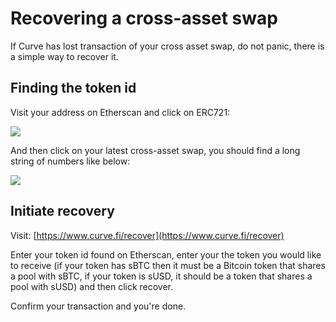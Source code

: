 # Recovering a cross-asset swap

If Curve has lost transaction of your cross asset swap, do not panic, there is a simple way to recover it.

## Finding the token id

Visit your address on Etherscan and click on ERC721:

![](https://2254922201-files.gitbook.io/~/files/v0/b/gitbook-legacy-files/o/assets%2F-MFA0rQI3SzfbVFgp3Ic%2F-MR9ubqWLHIRfrYKO2XU%2F-MRADY08qo-NU8_dmOF9%2Fimage.png?alt=media&token=463fc70f-57a6-4e87-8dc1-4591529a9db3)

And then click on your latest cross-asset swap, you should find a long string of numbers like below:

![](https://2254922201-files.gitbook.io/~/files/v0/b/gitbook-legacy-files/o/assets%2F-MFA0rQI3SzfbVFgp3Ic%2F-MR9ubqWLHIRfrYKO2XU%2F-MRADoI1nOzkj6rWw7qK%2Fimage.png?alt=media&token=0f9c4500-c221-44f7-b9a0-3cb68e99f52b)

## Initiate recovery

Visit: [https://www.curve.fi/recover](https://www.curve.fi/recover)​

Enter your token id found on Etherscan, enter your the token you would like to receive (if your token has sBTC then it must be a Bitcoin token that shares a pool with sBTC, if your token is sUSD, it should be a token that shares a pool with sUSD) and then click recover.

Confirm your transaction and you're done.
